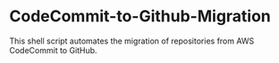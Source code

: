 # CodeCommit-to-Github-Migration
This shell script automates the migration of repositories from AWS CodeCommit to GitHub.
